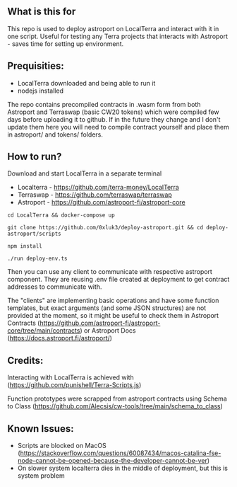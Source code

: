 ## What is this for
This repo is used to deploy astroport on LocalTerra and interact with it in one script.
Useful for testing any Terra projects that interacts with Astroport - saves time for setting up environment.

## Prequisities:

- LocalTerra downloaded and being able to run it
- nodejs installed 

The repo contains precompiled contracts in .wasm form from both Astroport and Terraswap (basic CW20 tokens) which were compiled few days before uploading it to github. If in the future they change and I don't update them here you will need to compile contract yourself and place them in 
astroport/ and tokens/ folders.

## How to run?

Download and start LocalTerra in a separate terminal 
- Localterra - https://github.com/terra-money/LocalTerra
- Terraswap - https://github.com/terraswap/terraswap
- Astroport - https://github.com/astroport-fi/astroport-core



```cd LocalTerra && docker-compose up  ```

```git clone https://github.com/0xluk3/deploy-astroport.git && cd deploy-astroport/scripts  ```

```npm install  ```

```./run deploy-env.ts``` 

Then you can use any client to communicate with respective astroport component. They are reusing .env file created at deployment to get contract addresses to communicate with.


The "clients" are implementing basic operations and have some function templates, but exact arguments (and some JSON structures) are not provided at the moment, so it might be useful to check them in Astroport Contracts (https://github.com/astroport-fi/astroport-core/tree/main/contracts) or Astroport Docs (https://docs.astroport.fi/astroport/)

## Credits: 
Interacting with LocalTerra is achieved with (https://github.com/punishell/Terra-Scripts.js)

Function prototypes were scrapped from astroport contracts using Schema to Class (https://github.com/Alecsis/cw-tools/tree/main/schema_to_class)

## Known Issues:
- Scripts are blocked on MacOS (https://stackoverflow.com/questions/60087434/macos-catalina-fse-node-cannot-be-opened-because-the-developer-cannot-be-ver)
- On slower system localterra dies in the middle of deployment, but this is system problem

